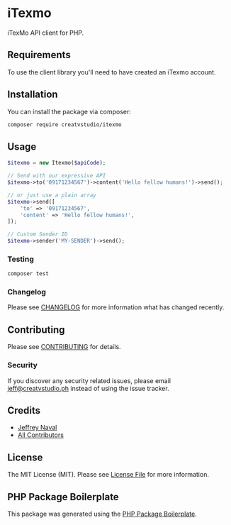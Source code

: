 # iTexmo

<!--
[![Latest Version on Packagist](https://img.shields.io/packagist/v/creatvstudio/itexmo.svg?style=flat-square)](https://packagist.org/packages/creatvstudio/itexmo)
[![Build Status](https://img.shields.io/travis/creatvstudio/itexmo/master.svg?style=flat-square)](https://travis-ci.org/creatvstudio/itexmo)
[![Quality Score](https://img.shields.io/scrutinizer/g/creatvstudio/itexmo.svg?style=flat-square)](https://scrutinizer-ci.com/g/creatvstudio/itexmo)
[![Total Downloads](https://img.shields.io/packagist/dt/creatvstudio/itexmo.svg?style=flat-square)](https://packagist.org/packages/creatvstudio/itexmo)
-->

iTexMo API client for PHP.

## Requirements

To use the client library you'll need to have created an iTexmo account.

## Installation

You can install the package via composer:

```bash
composer require creatvstudio/itexmo
```

## Usage

``` php
$itexmo = new Itexmo($apiCode);

// Send with our expressive API
$itexmo->to('09171234567')->content('Hello fellow humans!')->send();

// or just use a plain array
$itexmo->send([
    'to' => '09171234567',
    'content' => 'Hello fellow humans!',
]);

// Custom Sender ID
$itexmo->sender('MY-SENDER')->send();
```

### Testing

``` bash
composer test
```

### Changelog

Please see [CHANGELOG](CHANGELOG.md) for more information what has changed recently.

## Contributing

Please see [CONTRIBUTING](CONTRIBUTING.md) for details.

### Security

If you discover any security related issues, please email jeff@creatvstudio.ph instead of using the issue tracker.

## Credits

- [Jeffrey Naval](https://github.com/creatvstudio)
- [All Contributors](../../contributors)

## License

The MIT License (MIT). Please see [License File](LICENSE.md) for more information.

## PHP Package Boilerplate

This package was generated using the [PHP Package Boilerplate](https://laravelpackageboilerplate.com).
